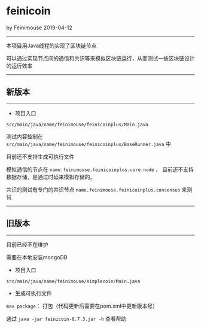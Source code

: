 # feinicoin

by Feinimouse 2019-04-12

---

本项目用Java线程的实现了区块链节点

可以通过实现节点间的通信和共识等来模拟区块链运行，从而测试一些区块链设计的运行效率

---
## 新版本
---

* 项目入口

`src/main/java/name/feinimouse/feinicoinplus/Main.java`

测试内容控制在 `src/main/java/name/feinimouse/feinicoinplus/BaseRunner.java` 中

目前还不支持生成可执行文件

模拟通信的节点在 `name.feinimouse.feinicoinplus.core.node` ， 目前还不支持数据存储，是通过时延来模拟存储的。

共识的测试有专门的共识节点 `name.feinimouse.feinicoinplus.consensus` 来测试

---
## 旧版本
---

目前已经不在维护

需要在本地安装mongoDB

* 项目入口

`src/main/java/name/feinimouse/simplecoin/Main.java`

* 生成可执行文件

`mav package`： 打包（代码更新后需要在pom.xml中更新版本号）

通过 `java -jar feinicoin-0.7.3.jar -h` 查看帮助
